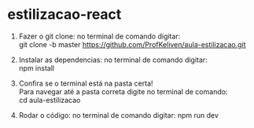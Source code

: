# estilizacao-react

1. Fazer o git clone: no terminal de comando digitar: <br />
  git clone -b master https://github.com/ProfKeliven/aula-estilizacao.git

2. Instalar as dependencias: no terminal de comando digitar: <br />
  npm install

3. Confira se o terminal está na pasta certa! <br />
  Para navegar até a pasta correta digite no terminal de comando:<br />
  cd aula-estilizacao

4. Rodar o código: no terminal de comando digitar:
  npm run dev
